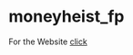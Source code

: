 # moneyheist_fp

For the Website [click](https://priyansh-design.github.io/moneyheist_fp/bella%20ciao.html) 
